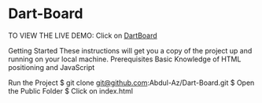 # Dart-Board
TO VIEW THE LIVE DEMO: Click on [DartBoard](https://dartboard-azeez.firebaseapp.com/) 

Getting Started
These instructions will get you a copy of the project up and running on your local machine.
Prerequisites
Basic Knowledge of HTML positioning and JavaScript

Run the Project
 $ git clone git@github.com:Abdul-Az/Dart-Board.git
 $ Open the Public Folder
 $ Click on index.html